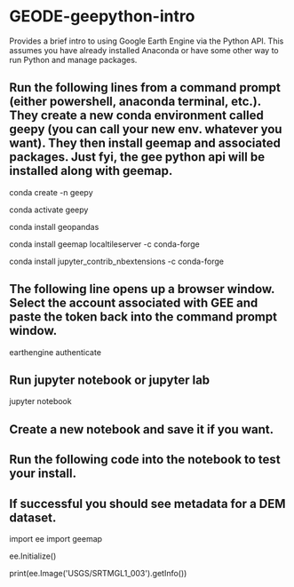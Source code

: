 # GEODE-geepython-intro

Provides a brief intro to using Google Earth Engine via the Python API. This assumes you have already installed Anaconda or have some other way to run Python and manage packages.

## Run the following lines from a command prompt (either powershell, anaconda terminal, etc.). They create a new conda environment called geepy (you can call your new env. whatever you want). They then install geemap and associated packages. Just fyi, the gee python api will be installed along with geemap.

conda create -n geepy

conda activate geepy

conda install geopandas

conda install geemap localtileserver -c conda-forge

conda install jupyter_contrib_nbextensions -c conda-forge

## The following line opens up a browser window. Select the account associated with GEE and paste the token back into the command prompt window.

earthengine authenticate

## Run jupyter notebook or jupyter lab

jupyter notebook

## Create a new notebook and save it if you want.
## Run the following code into the notebook to test your install.
## If successful you should see metadata for a DEM dataset.

import ee
import geemap

ee.Initialize()

print(ee.Image('USGS/SRTMGL1_003').getInfo())
